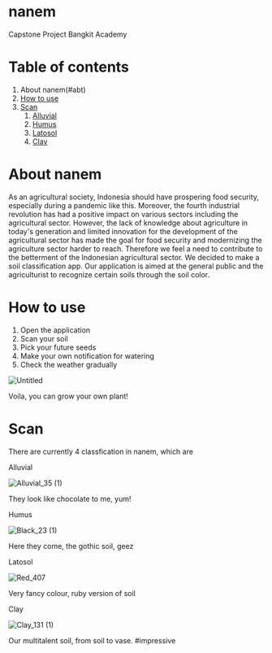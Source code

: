 # nanem
Capstone Project Bangkit Academy

# Table of contents
1. About nanem(#abt)
2. [How to use](#introduction)
3. [Scan](#paragraph1)
    1. [Alluvial](#alluvial)
    2. [Humus](#humus)
    3. [Latosol](#latosol)
    4. [Clay](#clay)

# About nanem <a name="abt"></a>
As an agricultural society, Indonesia should have prospering food security, especially during a pandemic like this. Moreover, the fourth industrial revolution has had a positive impact on various sectors including the agricultural sector. However, the lack of knowledge about agriculture in today's generation and limited innovation for the development of the agricultural sector has made the goal for food security and modernizing the agriculture sector harder to reach. Therefore we feel a need to contribute to the betterment of the Indonesian agricultural sector. We decided to make a soil classification app. Our application is aimed at the general public and the agriculturist to recognize certain soils through the soil color.

# 

# How to use <a name="use"></a>
1. Open the application
2. Scan your soil
3. Pick your future seeds
4. Make your own notification for watering
5. Check the weather gradually

![Untitled](https://user-images.githubusercontent.com/74973390/120377950-fe365500-c347-11eb-82ce-0bd3c8ed1f25.gif)

Voila, you can grow your own plant!

# Scan <a name="scan"></a>
There are currently 4 classfication in nanem, which are

Alluvial <a name="alluvial"></a>

![Alluvial_35 (1)](https://user-images.githubusercontent.com/74973390/120382744-393b8700-c34e-11eb-89b0-bef9151a66e4.jpeg)

They look like chocolate to me, yum!

Humus <a name="humus"></a>

![Black_23 (1)](https://user-images.githubusercontent.com/74973390/120383461-19589300-c34f-11eb-8ddd-a35b9f3ccf7a.jpeg)

Here they come, the gothic soil, geez

Latosol <a name="latosol"></a>

![Red_407](https://user-images.githubusercontent.com/74973390/120382460-dea22b00-c34d-11eb-9ab0-35ff04fa787c.jpeg)

Very fancy colour, ruby version of soil

Clay <a name="clay"></a>

![Clay_131 (1)](https://user-images.githubusercontent.com/74973390/120383627-4f961280-c34f-11eb-8616-112548e2d930.jpeg)

Our multitalent soil, from soil to vase. 
#impressive



